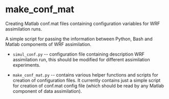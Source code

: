 make_conf_mat
=============

Creating Matlab conf.mat files containing configuration variables for WRF assimilation runs.

A simple script for passing the information between Python, Bash and Matlab components of WRF assimilation.

+ `simul_conf.py` -- configuration file containing description WRF assimilation run, this should be modified
                 for different assimilation experiments.

+ `make_conf_mat.py` -- contains various helper functions and scripts for creation of configuration files. 
                    It currently contains just a simple script for creation of conf.mat config file (which should
                    be read by any Matlab component of data assimilation).

